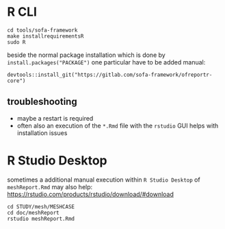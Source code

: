 
R CLI
================================================================================

    cd tools/sofa-framework
    make installrequirementsR
    sudo R 

beside the normal package installation which is done by `install.packages("PACKAGE")` one particular have to be added manual: 
~~~
devtools::install_git("https://gitlab.com/sofa-framework/ofreportr-core")
~~~

## troubleshooting
* maybe a restart is required
* often also an execution of the `*.Rmd` file with the `rstudio` GUI helps with installation issues 



R Studio Desktop
================================================================================

sometimes a additional manual execution within `R Studio Desktop` of `meshReport.Rmd` may also help:  
https://rstudio.com/products/rstudio/download/#download

    cd STUDY/mesh/MESHCASE
    cd doc/meshReport
    rstudio meshReport.Rmd
